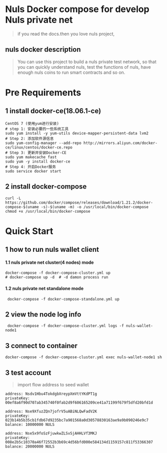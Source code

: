# Nuls Docker compose for develop Nuls private net
> if you read the docs.then you love nuls project,

## nuls docker description
> You can use this project to build a nuls private test network,
> so that you can quickly understand nuls, test the functions of nuls, 
> have enough nuls coins to run smart contracts and so on.

# Pre Requirements
## 1 install docker-ce(18.06.1-ce)
```shell
CentOS 7 (使用yum进行安装)
# step 1: 安装必要的一些系统工具
sudo yum install -y yum-utils device-mapper-persistent-data lvm2
# Step 2: 添加软件源信息
sudo yum-config-manager --add-repo http://mirrors.aliyun.com/docker-ce/linux/centos/docker-ce.repo
# Step 3: 更新并安装Docker-CE
sudo yum makecache fast
sudo yum -y install docker-ce
# Step 4: 开启Docker服务
sudo service docker start
```
## 2 install docker-compose
```shell
curl -L https://github.com/docker/compose/releases/download/1.21.2/docker-compose-$(uname -s)-$(uname -m) -o /usr/local/bin/docker-compose
chmod +x /usr/local/bin/docker-compose
```
# Quick Start
## 1 how to run nuls wallet client
#### 1.1 nuls private net cluster(4 nodes) mode
```shell
docker-compose -f docker-compose-cluster.yml up
# docker-compose up -d  # -d damon process run
```
#### 1.2 nuls private net standalone mode
```shell
 docker-compose -f docker-compose-standalone.yml up
```

## 2 view the node log info
```shell
 docker-compose -f docker-compose-cluster.yml logs -f nuls-wallet-node1
```

## 3 connect to container
```shell
docker-compose -f docker-compose-cluster.yml exec nuls-wallet-node1 sh
```

## 3 test account
> import flow address to seed wallet
```shell
address: Nsdv1Hbu4TokdgbXreypXmVttYKdPT1g
privateKey: 00ef8a6f90d707ab345740f0fab2d9f606165209ce41a71199f679f5dfd20bfd1d

address: Nse9XfuzZQn7jofrV5uABiNLQwFadV2K
privateKey: 023b14b5b35cb1fdb67d9235bc7a901568a0d30578830163ae9a9b090246e9c7
balance: 10000000 NULS

address: Nse5x9foSzFjuwkwZLSvSjAHHLVf3MKJ
privateKey: 008e2b5c10370a46f72552b3b69c4d56bfd000e584134d1159157c811f53366307
balance: 20000000 NULS
```